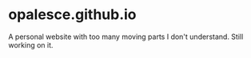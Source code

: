 # opalesce.github.io
A personal website with too many moving parts I don't understand. 
Still working on it.
